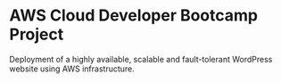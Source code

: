 # AWS Cloud Developer Bootcamp Project
Deployment of a highly available, scalable and fault-tolerant WordPress website using AWS infrastructure.
